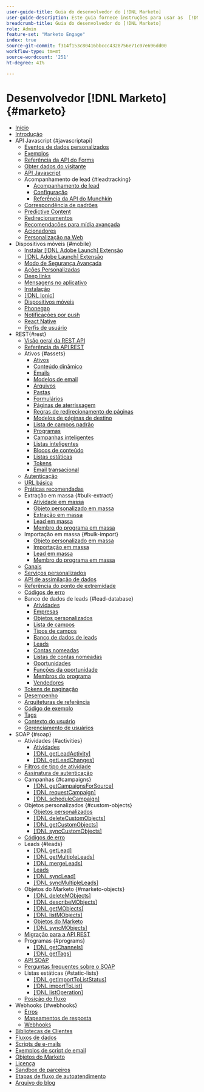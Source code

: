 ```yaml
---
user-guide-title: Guia do desenvolvedor do [!DNL Marketo]
user-guide-description: Este guia fornece instruções para usar as  [!DNL Marketo] APIs.
breadcrumb-title: Guia do desenvolvedor do [!DNL Marketo]
role: Admin
feature-set: "Marketo Engage"
index: true
source-git-commit: f314f153c80416bbccc4328756e71c07e696dd00
workflow-type: tm+mt
source-wordcount: '251'
ht-degree: 41%

---
```



# Desenvolvedor [!DNL Marketo] {#marketo}

- [Início](home.md)
- [Introdução](getting-started.md)
- API Javascript {#javascriptapi}
   - [Eventos de dados personalizados](javascript-api/custom-data-events.md)
   - [Exemplos](javascript-api/examples.md)
   - [Referência da API do Forms](javascript-api/forms-api-reference.md)
   - [Obter dados do visitante](javascript-api/get-visitor-data.md)
   - [API Javascript](javascript-api/javascript-api.md)
   - Acompanhamento de lead {#leadtracking}
      - [Acompanhamento de lead](javascript-api/lead-tracking.md)
      - [Configuração](javascript-api/configuration.md)
      - [Referência da API do Munchkin](javascript-api/api-reference.md)
   - [Correspondência de padrões](javascript-api/pattern-match.md)
   - [Predictive Content](javascript-api/predictive-content.md)
   - [Redirecionamentos](javascript-api/redirect.md)
   - [Recomendações para mídia avançada](javascript-api/rich-media-recommendation.md)
   - [Acionadores](javascript-api/triggers.md)
   - [Personalização na Web](javascript-api/web-personalization.md)
- Dispositivos móveis {#mobile}
   - [Instalar  [!DNL Adobe Launch] Extensão](mobile/adobe-launch-extension-installation.md)
   - [[!DNL Adobe Launch] Extensão](mobile/adobe-launch-extension.md)
   - [Modo de Segurança Avançada](mobile/advanced-security-access-mode.md)
   - [Ações Personalizadas](mobile/custom-actions.md)
   - [Deep links](mobile/enabling-deep-links-in-your-app.md)
   - [Mensagens no aplicativo](mobile/in-app-messages.md)
   - [Instalação](mobile/installation.md)
   - [[!DNL Ionic]](mobile/ionic.md)
   - [Dispositivos móveis](mobile/mobile.md)
   - [Phonegap](mobile/phonegap.md)
   - [Notificações por push](mobile/push-notifications.md)
   - [React Native](mobile/react-native.md)
   - [Perfis de usuário](mobile/user-profiles.md)
- REST{#rest}
   - [Visão geral da REST API](rest-api/rest-api.md)
   - [Referência da API REST](https://developer.adobe.com/marketo-apis/)
   - Ativos {#assets}
      - [Ativos](rest-api/assets.md)
      - [Conteúdo dinâmico](rest-api/dynamic-content.md)
      - [Emails](rest-api/emails.md)
      - [Modelos de email](rest-api/email-templates.md)
      - [Arquivos](rest-api/files.md)
      - [Pastas](rest-api/folders.md)
      - [Formulários](rest-api/forms.md)
      - [Páginas de aterrissagem](rest-api/landing-pages.md)
      - [Regras de redirecionamento de páginas](rest-api/landing-page-redirect-rules.md)
      - [Modelos de páginas de destino](rest-api/landing-page-templates.md)
      - [Lista de campos padrão](rest-api/list-of-standard-fields.md)
      - [Programas](rest-api/programs.md)
      - [Campanhas inteligentes](rest-api/smart-campaigns.md)
      - [Listas inteligentes](rest-api/smart-lists.md)
      - [Blocos de conteúdo](rest-api/snippets.md)
      - [Listas estáticas](rest-api/static-lists.md)
      - [Tokens](rest-api/tokens.md)
      - [Email transacional](rest-api/transactional-email.md)
   - [Autenticação](rest-api/authentication.md)
   - [URL básica](rest-api/base-url.md)
   - [Práticas recomendadas](rest-api/marketo-integration-best-practices.md)
   - Extração em massa {#bulk-extract}
      - [Atividade em massa](rest-api/bulk-activity-extract.md)
      - [Objeto personalizado em massa](rest-api/bulk-custom-object-extract.md)
      - [Extração em massa](rest-api/bulk-extract.md)
      - [Lead em massa](rest-api/bulk-lead-extract.md)
      - [Membro do programa em massa](rest-api/bulk-program-member-extract.md)
   - Importação em massa {#bulk-import}
      - [Objeto personalizado em massa](rest-api/bulk-custom-object-import.md)
      - [Importação em massa](rest-api/bulk-import.md)
      - [Lead em massa](rest-api/bulk-lead-import.md)
      - [Membro do programa em massa](rest-api/bulk-program-member-import.md)
   - [Canais](rest-api/channels.md)
   - [Serviços personalizados](rest-api/custom-services.md)
   - [API de assimilação de dados](rest-api/data-ingestion.md)
   - [Referência do ponto de extremidade](rest-api/endpoint-reference.md)
   - [Códigos de erro](rest-api/error-codes.md)
   - Banco de dados de leads {#lead-database}
      - [Atividades](rest-api/activities.md)
      - [Empresas](rest-api/companies.md)
      - [Objetos personalizados](rest-api/custom-objects.md)
      - [Lista de campos](rest-api/fields.md)
      - [Tipos de campos](rest-api/field-types.md)
      - [Banco de dados de leads](rest-api/lead-database.md)
      - [Leads](rest-api/leads.md)
      - [Contas nomeadas](rest-api/named-accounts.md)
      - [Listas de contas nomeadas](rest-api/named-account-lists.md)
      - [Oportunidades](rest-api/opportunities.md)
      - [Funções da oportunidade](rest-api/opportunity-roles.md)
      - [Membros do programa](rest-api/program-members.md)
      - [Vendedores](rest-api/sales-persons.md)
   - [Tokens de paginação](rest-api/paging-tokens.md)
   - [Desempenho](rest-api/performance.md)
   - [Arquiteturas de referência](rest-api/reference-architectures.md)
   - [Código de exemplo](https://github.com/Marketo/REST-Sample-Code)
   - [Tags](rest-api/tags.md)
   - [Contexto do usuário](rest-api/user-context.md)
   - [Gerenciamento de usuários](rest-api/user-management.md)
- SOAP {#soap}
   - Atividades {#activities}
      - [Atividades](soap-api/activities.md)
      - [[!DNL getLeadActivity]](soap-api/getleadactivity.md)
      - [[!DNL getLeadChanges]](soap-api/getleadchanges.md)
   - [Filtros de tipo de atividade](soap-api/activity-type-filters.md)
   - [Assinatura de autenticação](soap-api/authentication-signature.md)
   - Campanhas {#campaigns}
      - [[!DNL getCampaignsForSource]](soap-api/getcampaignsforsource.md)
      - [[!DNL requestCampaign]](soap-api/requestcampaign.md)
      - [[!DNL scheduleCampaign]](soap-api/schedulecampaign.md)
   - Objetos personalizados {#custom-objects}
      - [Objetos personalizados](soap-api/custom-objects.md)
      - [[!DNL deleteCustomObjects]](soap-api/deletecustomobjects.md)
      - [[!DNL getCustomObjects]](soap-api/getcustomobjects.md)
      - [[!DNL syncCustomObjects]](soap-api/synccustomobjects.md)
   - [Códigos de erro](soap-api/error-codes.md)
   - Leads {#leads}
      - [[!DNL getLead]](soap-api/getlead.md)
      - [[!DNL getMultipleLeads]](soap-api/getmultipleleads.md)
      - [[!DNL mergeLeads]](soap-api/mergeleads.md)
      - [Leads](soap-api/leads.md)
      - [[!DNL syncLead]](soap-api/synclead.md)
      - [[!DNL syncMultipleLeads]](soap-api/syncmultipleleads.md)
   - Objetos do Marketo {#marketo-objects}
      - [[!DNL deleteMObjects]](soap-api/deletemobjects.md)
      - [[!DNL describeMObjects]](soap-api/describemobject.md)
      - [[!DNL getMObjects]](soap-api/getmobjects.md)
      - [[!DNL listMObjects]](soap-api/listmobjects.md)
      - [Objetos do Marketo](soap-api/marketo-objects.md)
      - [[!DNL syncMObjects]](soap-api/syncmobjects.md)
   - [Migração para a API REST](soap-api/migration.md)
   - Programas {#programs}
      - [[!DNL getChannels]](soap-api/getchannels.md)
      - [[!DNL getTags]](soap-api/gettags.md)
   - [API SOAP](soap-api/soap-api.md)
   - [Perguntas frequentes sobre o SOAP](soap-api/soap-faq.md)
   - Listas estáticas {#static-lists}
      - [[!DNL getImportToListStatus]](soap-api/getimporttoliststatus.md)
      - [[!DNL importToList]](soap-api/importtolist.md)
      - [[!DNL listOperation]](soap-api/listoperation.md)
   - [Posição do fluxo](soap-api/stream-position.md)
- Webhooks {#webhooks}
   - [Erros](webhooks/errors.md)
   - [Mapeamentos de resposta](webhooks/response-mappings.md)
   - [Webhooks](webhooks/webhooks.md)
- [Bibliotecas de Clientes](https://github.com/Marketo/Community-Supported-Client-Libraries)
- [Fluxos de dados](https://developer.adobe.com/events/docs/guides/using/marketo/marketo-data-streams)
- [Scripts de e-mails](email-scripting.md)
- [Exemplos de script de email](examples.md)
- [Objetos do Marketo](marketo-objects.md)
- [Licença](api-license.md)
- [Sandbox de parceiros](partner-sandbox.md)
- [Etapas de fluxo de autoatendimento](self-service-flow-steps.md)
- [Arquivo do blog](blog.md)

